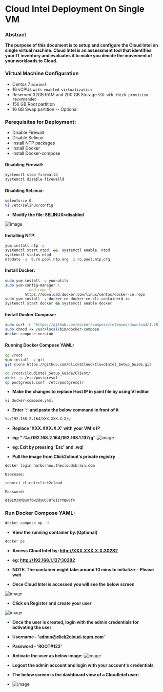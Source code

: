 # Cloud Intel Deployment On Single VM 

### Abstract
**The purpose of this document is to setup and configure the Cloud Intel on single virtual machine. Cloud Intel is an assessment tool that identifies your IT inventory and evaluates it to make you decide the movement of your workloads to Cloud.**

### Virtual Machine Configuration

- Centos 7 `minimal`
- 16 vCPUs `with enabled virtualization`  
- Reserved 32GB RAM and 200 GB Storage `SSD wth thick provision recommended`
- 150 GB Root partition
- 16 GB Swap partition -- Optional

### Perequisites for Deployment:

- Disable Firewall
- Disable Selinux 
- Install NTP packages
- Install Docker
- Install Docker-compose 

#### Disabling Firewall:
```bash
systemctl stop firewalld
systemctl disable firewalld 
```	  
#### Disabling SeLinux:
```bash
setenforce 0
vi /etc/selinux/config
```
- **Modify the file: SELINUX=disabled**

![image](https://user-images.githubusercontent.com/95343388/153411761-6977772e-5581-42fb-ab2c-75cb63bad5d3.png)


#### Installing NTP:
```bash
yum install ntp -y
systemctl start ntpd  &&  systemctl enable  ntpd
systemctl status ntpd
ntpdate -q  0.ro.pool.ntp.org  1.ro.pool.ntp.org
```	
#### Install Docker:
```bash    
sudo yum install -y yum-utils
sudo yum-config-manager \
         --add-repo \
         https://download.docker.com/linux/centos/docker-ce.repo
sudo yum install -y docker-ce docker-ce-cli containerd.io
systemctl start docker && systemctl enable docker
```	
#### Install Docker Compose:
```bash
sudo curl -L "https://github.com/docker/compose/releases/download/1.29.2/docker-compose-$(uname -s)-$(uname -m)" -o /usr/local/bin/docker-compose
sudo chmod +x /usr/local/bin/docker-compose
docker-compose version
```
#### Running Docker Compose YAML:
```bash
cd /root
yum install -y git
git clone https://github.com/Click2Cloud/CloudIntel_Setup_Guide.git
```
```bash
cd /root/CloudIntel_Setup_Guide/Client/
mkdir -p /etc/postgresql 
cp postgresql.conf  /etc/postgresql/

```	
- **Make the changes to replace Host IP in yaml file by using VI editor**
```bash
vi docker-compose.yaml
```
- **Enter ':' and paste the below command in front of it**
```bash
%s/192.168.2.164/XXX.XXX.X.X/g
```
- **Replace 'XXX.XXX.X.X' with your VM's IP**
- **eg: ":%s/192.168.2.164/192.168.1.137/g"** 
   ![image](https://user-images.githubusercontent.com/65389762/157243257-b8161884-c1ec-48df-bbd2-6342b95e17cc.png)
- **eg: Exit by pressing 'Esc' and :wq!** 

- **Pull the image from Click2cloud's private registry** 
```bash
docker login harbornew.thecloudsbrain.com
```
`Username:`
```bash
robotci_client+click2cloud
```
`Password:`
```bash
dI9LM3XMBumf6w2dyUOJ8TeIIYVQwEfv
```
### Run Docker Compose YAML:

```bash
docker-compose up -d
```
- **View the running container by:(Optional)** 
```bash
docker ps
```
- **Access Cloud Intel by: http://XXX.XXX.X.X:30282**
- **eg: http://192.168.1.137:30282**

- **NOTE: The container might take around 10 mins to initialize-- Please wait**

- **Once Cloud Intel is accessed you will see the below screen**

![image](https://user-images.githubusercontent.com/65389762/157237191-a56020a5-4665-429e-a162-5ccb58ffc570.png)

- **Click on Register and create your user**

![image](https://user-images.githubusercontent.com/65389762/157238420-766fd916-0ec3-405a-ab64-9f2d27fe4cd8.png)

- **Once the user is created, login with the admin credentials for activating the user**
- **Username - 'admin@click2cloud-team.com'**
- **Password - 'ROOT#123'**
- **Activate the user as below image:**
![image](https://user-images.githubusercontent.com/65389762/157239187-5b14e8b8-e58d-4794-8938-0266fb9a9813.png)

- **Logout the admin account and login with your account's credentials**
- **The below screen is the dashboard view of a CloudIntel user:**
- ![image](https://user-images.githubusercontent.com/65389762/157241612-231aafb3-8b29-4a37-ab98-cb1993388fdb.png)
